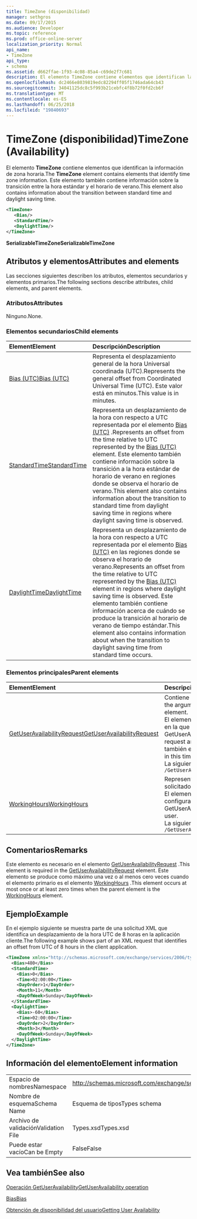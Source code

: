 ```yaml
---
title: TimeZone (disponibilidad)
manager: sethgros
ms.date: 09/17/2015
ms.audience: Developer
ms.topic: reference
ms.prod: office-online-server
localization_priority: Normal
api_name:
- TimeZone
api_type:
- schema
ms.assetid: d662ffae-1f93-4c08-85a4-c69de2f7c681
description: El elemento TimeZone contiene elementos que identifican la información de zona horaria. Este elemento también contiene información sobre la transición entre la hora estándar y el horario de verano.
ms.openlocfilehash: dc2466e8039819edc82294ff05f1746ada64cb43
ms.sourcegitcommit: 34041125dc8c5f993b21cebfc4f8b72f0fd2cb6f
ms.translationtype: MT
ms.contentlocale: es-ES
ms.lasthandoff: 06/25/2018
ms.locfileid: "19840693"
---
```

# <a name="timezone-availability"></a><span data-ttu-id="58899-104">TimeZone (disponibilidad)</span><span class="sxs-lookup"><span data-stu-id="58899-104">TimeZone (Availability)</span></span>

<span data-ttu-id="58899-105">El elemento **TimeZone** contiene elementos que identifican la información de zona horaria.</span><span class="sxs-lookup"><span data-stu-id="58899-105">The **TimeZone** element contains elements that identify time zone information.</span></span> <span data-ttu-id="58899-106">Este elemento también contiene información sobre la transición entre la hora estándar y el horario de verano.</span><span class="sxs-lookup"><span data-stu-id="58899-106">This element also contains information about the transition between standard time and daylight saving time.</span></span> 
  
```xml
<TimeZone>
   <Bias/>
   <StandardTime/>
   <DaylightTime/>
</TimeZone>
```

 <span data-ttu-id="58899-107">**SerializableTimeZone**</span><span class="sxs-lookup"><span data-stu-id="58899-107">**SerializableTimeZone**</span></span>
## <a name="attributes-and-elements"></a><span data-ttu-id="58899-108">Atributos y elementos</span><span class="sxs-lookup"><span data-stu-id="58899-108">Attributes and elements</span></span>

<span data-ttu-id="58899-109">Las secciones siguientes describen los atributos, elementos secundarios y elementos primarios.</span><span class="sxs-lookup"><span data-stu-id="58899-109">The following sections describe attributes, child elements, and parent elements.</span></span>
  
### <a name="attributes"></a><span data-ttu-id="58899-110">Atributos</span><span class="sxs-lookup"><span data-stu-id="58899-110">Attributes</span></span>

<span data-ttu-id="58899-111">Ninguno.</span><span class="sxs-lookup"><span data-stu-id="58899-111">None.</span></span>
  
### <a name="child-elements"></a><span data-ttu-id="58899-112">Elementos secundarios</span><span class="sxs-lookup"><span data-stu-id="58899-112">Child elements</span></span>

|<span data-ttu-id="58899-113">**Element**</span><span class="sxs-lookup"><span data-stu-id="58899-113">**Element**</span></span>|<span data-ttu-id="58899-114">**Descripción**</span><span class="sxs-lookup"><span data-stu-id="58899-114">**Description**</span></span>|
|:-----|:-----|
|[<span data-ttu-id="58899-115">Bias (UTC)</span><span class="sxs-lookup"><span data-stu-id="58899-115">Bias (UTC)</span></span>](bias-utc.md) <br/> |<span data-ttu-id="58899-116">Representa el desplazamiento general de la hora Universal coordinada (UTC).</span><span class="sxs-lookup"><span data-stu-id="58899-116">Represents the general offset from Coordinated Universal Time (UTC).</span></span> <span data-ttu-id="58899-117">Este valor está en minutos.</span><span class="sxs-lookup"><span data-stu-id="58899-117">This value is in minutes.</span></span>  <br/> |
|[<span data-ttu-id="58899-118">StandardTime</span><span class="sxs-lookup"><span data-stu-id="58899-118">StandardTime</span></span>](standardtime.md) <br/> |<span data-ttu-id="58899-119">Representa un desplazamiento de la hora con respecto a UTC representada por el elemento [Bias (UTC)](bias-utc.md) .</span><span class="sxs-lookup"><span data-stu-id="58899-119">Represents an offset from the time relative to UTC represented by the [Bias (UTC)](bias-utc.md) element.</span></span> <span data-ttu-id="58899-120">Este elemento también contiene información sobre la transición a la hora estándar de horario de verano en regiones donde se observa el horario de verano.</span><span class="sxs-lookup"><span data-stu-id="58899-120">This element also contains information about the transition to standard time from daylight saving time in regions where daylight saving time is observed.</span></span>  <br/> |
|[<span data-ttu-id="58899-121">DaylightTime</span><span class="sxs-lookup"><span data-stu-id="58899-121">DaylightTime</span></span>](daylighttime.md) <br/> |<span data-ttu-id="58899-122">Representa un desplazamiento de la hora con respecto a UTC representada por el elemento [Bias (UTC)](bias-utc.md) en las regiones donde se observa el horario de verano.</span><span class="sxs-lookup"><span data-stu-id="58899-122">Represents an offset from the time relative to UTC represented by the [Bias (UTC)](bias-utc.md) element in regions where daylight saving time is observed.</span></span> <span data-ttu-id="58899-123">Este elemento también contiene información acerca de cuándo se produce la transición al horario de verano de tiempo estándar.</span><span class="sxs-lookup"><span data-stu-id="58899-123">This element also contains information about when the transition to daylight saving time from standard time occurs.</span></span>  <br/> |
   
### <a name="parent-elements"></a><span data-ttu-id="58899-124">Elementos principales</span><span class="sxs-lookup"><span data-stu-id="58899-124">Parent elements</span></span>

|<span data-ttu-id="58899-125">**Element**</span><span class="sxs-lookup"><span data-stu-id="58899-125">**Element**</span></span>|<span data-ttu-id="58899-126">**Descripción**</span><span class="sxs-lookup"><span data-stu-id="58899-126">**Description**</span></span>|
|:-----|:-----|
|[<span data-ttu-id="58899-127">GetUserAvailabilityRequest</span><span class="sxs-lookup"><span data-stu-id="58899-127">GetUserAvailabilityRequest</span></span>](getuseravailabilityrequest.md) <br/> |<span data-ttu-id="58899-128">Contiene los argumentos utilizados para obtener información de disponibilidad del usuario.</span><span class="sxs-lookup"><span data-stu-id="58899-128">Contains the arguments used to obtain user availability information.</span></span> <span data-ttu-id="58899-129">Esto es un elemento raíz.</span><span class="sxs-lookup"><span data-stu-id="58899-129">This is a root element.</span></span>  <br/> <span data-ttu-id="58899-130">El elemento de la **zona horaria** en el mensaje GetUserAvailabilityRequest representa la zona horaria en la que se especifican los valores de fecha y hora de la solicitud.</span><span class="sxs-lookup"><span data-stu-id="58899-130">The **TimeZone** element in the GetUserAvailabilityRequest message represents the time zone in which the DateTime values in the request are specified.</span></span> <span data-ttu-id="58899-131">Los valores de fecha y hora devueltos por el servicio de disponibilidad también están en esta zona horaria.</span><span class="sxs-lookup"><span data-stu-id="58899-131">The DateTime values returned by the Availability service are also in this time zone.</span></span>  <br/> <span data-ttu-id="58899-132">La siguiente es la expresión de XPath para este elemento:</span><span class="sxs-lookup"><span data-stu-id="58899-132">The following is the XPath to this element:</span></span>  <br/>  `/GetUserAvailabilityRequest` <br/> |
|[<span data-ttu-id="58899-133">WorkingHours</span><span class="sxs-lookup"><span data-stu-id="58899-133">WorkingHours</span></span>](workinghours-ex15websvcsotherref.md) <br/> |<span data-ttu-id="58899-134">Representa la configuración de zona horaria y horario laboral para el usuario del buzón solicitado.</span><span class="sxs-lookup"><span data-stu-id="58899-134">Represents the time zone settings and working hours for the requested mailbox user.</span></span>  <br/> <span data-ttu-id="58899-135">El elemento de la **zona horaria** en el mensaje GetUserAvailabilityResponse representa la configuración de zona horaria del usuario de buzón solicitado.</span><span class="sxs-lookup"><span data-stu-id="58899-135">The **TimeZone** element in the GetUserAvailabilityResponse message represents the time zone settings of the requested mailbox user.</span></span>  <br/> <span data-ttu-id="58899-136">La siguiente es la expresión de XPath para este elemento:</span><span class="sxs-lookup"><span data-stu-id="58899-136">The following is the XPath to this element:</span></span>  <br/>  `/GetUserAvailabilityResponse/FreeBusyResponseArray/FreeBusyResponse/FreeBusyView/WorkingHours` <br/> |
   
## <a name="remarks"></a><span data-ttu-id="58899-137">Comentarios</span><span class="sxs-lookup"><span data-stu-id="58899-137">Remarks</span></span>

<span data-ttu-id="58899-138">Este elemento es necesario en el elemento [GetUserAvailabilityRequest](getuseravailabilityrequest.md) .</span><span class="sxs-lookup"><span data-stu-id="58899-138">This element is required in the [GetUserAvailabilityRequest](getuseravailabilityrequest.md) element.</span></span> <span data-ttu-id="58899-139">Este elemento se produce como máximo una vez o al menos cero veces cuando el elemento primario es el elemento [WorkingHours](workinghours-ex15websvcsotherref.md) .</span><span class="sxs-lookup"><span data-stu-id="58899-139">This element occurs at most once or at least zero times when the parent element is the [WorkingHours](workinghours-ex15websvcsotherref.md) element.</span></span> 
  
## <a name="example"></a><span data-ttu-id="58899-140">Ejemplo</span><span class="sxs-lookup"><span data-stu-id="58899-140">Example</span></span>

<span data-ttu-id="58899-141">En el ejemplo siguiente se muestra parte de una solicitud XML que identifica un desplazamiento de la hora UTC de 8 horas en la aplicación cliente.</span><span class="sxs-lookup"><span data-stu-id="58899-141">The following example shows part of an XML request that identifies an offset from UTC of 8 hours in the client application.</span></span>
  
```XML
<TimeZone xmlns="http://schemas.microsoft.com/exchange/services/2006/types">
  <Bias>480</Bias>
  <StandardTime>
    <Bias>0</Bias>
    <Time>02:00:00</Time>
    <DayOrder>1</DayOrder>
    <Month>11</Month>
    <DayOfWeek>Sunday</DayOfWeek>
  </StandardTime>
  <DaylightTime>
    <Bias>-60</Bias>
    <Time>02:00:00</Time>
    <DayOrder>2</DayOrder>
    <Month>3</Month>
    <DayOfWeek>Sunday</DayOfWeek>
  </DaylightTime>
</TimeZone>
```

## <a name="element-information"></a><span data-ttu-id="58899-142">Información del elemento</span><span class="sxs-lookup"><span data-stu-id="58899-142">Element information</span></span>

|||
|:-----|:-----|
|<span data-ttu-id="58899-143">Espacio de nombres</span><span class="sxs-lookup"><span data-stu-id="58899-143">Namespace</span></span>  <br/> |http://schemas.microsoft.com/exchange/services/2006/types  <br/> |
|<span data-ttu-id="58899-144">Nombre de esquema</span><span class="sxs-lookup"><span data-stu-id="58899-144">Schema Name</span></span>  <br/> |<span data-ttu-id="58899-145">Esquema de tipos</span><span class="sxs-lookup"><span data-stu-id="58899-145">Types schema</span></span>  <br/> |
|<span data-ttu-id="58899-146">Archivo de validación</span><span class="sxs-lookup"><span data-stu-id="58899-146">Validation File</span></span>  <br/> |<span data-ttu-id="58899-147">Types.xsd</span><span class="sxs-lookup"><span data-stu-id="58899-147">Types.xsd</span></span>  <br/> |
|<span data-ttu-id="58899-148">Puede estar vacío</span><span class="sxs-lookup"><span data-stu-id="58899-148">Can be Empty</span></span>  <br/> |<span data-ttu-id="58899-149">False</span><span class="sxs-lookup"><span data-stu-id="58899-149">False</span></span>  <br/> |
   
## <a name="see-also"></a><span data-ttu-id="58899-150">Vea también</span><span class="sxs-lookup"><span data-stu-id="58899-150">See also</span></span>



[<span data-ttu-id="58899-151">Operación GetUserAvailability</span><span class="sxs-lookup"><span data-stu-id="58899-151">GetUserAvailability operation</span></span>](getuseravailability-operation.md)
  
[<span data-ttu-id="58899-152">Bias</span><span class="sxs-lookup"><span data-stu-id="58899-152">Bias</span></span>](bias.md)


[<span data-ttu-id="58899-153">Obtención de disponibilidad del usuario</span><span class="sxs-lookup"><span data-stu-id="58899-153">Getting User Availability</span></span>](http://msdn.microsoft.com/library/d4133fcb-9b0f-4e6b-aadf-a389da83516a%28Office.15%29.aspx)

